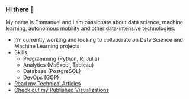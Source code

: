 ### Hi there 👋
My name is Emmanuel and I am passionate about data science, machine learning, autonomous mobility and other data-intensive technologies.

- I’m currently working and looking to collaborate on Data Science and Machine Learning projects 
- Skills
  - Programming (Python, R, Julia)
  - Analytics (MsExcel, Tableau)
  - Database (PostgreSQL)
  - DevOps (GCP)
- [Read my Technical Articles](https://emmanuelogebe.hashnode.dev/)
- [Check out my Published Visualizations](https://public.tableau.com/app/profile/emmanuel.ogebe1)
